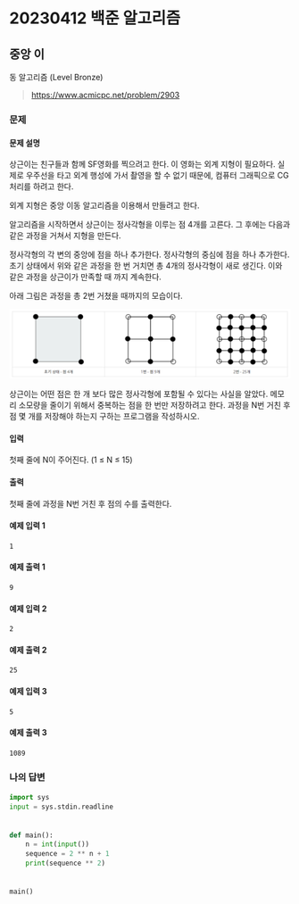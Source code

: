 # 20230412 백준 알고리즘

## 중앙 이
동 알고리즘 (Level Bronze)
> https://www.acmicpc.net/problem/2903

### 문제
#### 문제 설명
상근이는 친구들과 함께 SF영화를 찍으려고 한다. 이 영화는 외계 지형이 필요하다. 실제로 우주선을 타고 외계 행성에 가서 촬영을 할 수 없기 때문에, 컴퓨터 그래픽으로 CG처리를 하려고 한다.

외계 지형은 중앙 이동 알고리즘을 이용해서 만들려고 한다.

알고리즘을 시작하면서 상근이는 정사각형을 이루는 점 4개를 고른다. 그 후에는 다음과 같은 과정을 거쳐서 지형을 만든다.

정사각형의 각 변의 중앙에 점을 하나 추가한다.
정사각형의 중심에 점을 하나 추가한다.
초기 상태에서 위와 같은 과정을 한 번 거치면 총 4개의 정사각형이 새로 생긴다. 이와 같은 과정을 상근이가 만족할 때 까지 계속한다.

아래 그림은 과정을 총 2번 거쳤을 때까지의 모습이다.

![img.png](image%2Fimg.png)

상근이는 어떤 점은 한 개 보다 많은 정사각형에 포함될 수 있다는 사실을 알았다. 메모리 소모량을 줄이기 위해서 중복하는 점을 한 번만 저장하려고 한다. 과정을 N번 거친 후 점 몇 개를 저장해야 하는지 구하는 프로그램을 작성하시오.

#### 입력
첫째 줄에 N이 주어진다. (1 ≤ N ≤ 15)

#### 출력
첫째 줄에 과정을 N번 거친 후 점의 수를 출력한다.

#### 예제 입력 1
```
1
```

#### 예제 출력 1
```
9
```

#### 예제 입력 2
```
2
```

#### 예제 출력 2
```
25
```

#### 예제 입력 3
```
5
```

#### 예제 출력 3
```
1089
```

### 나의 답변
```python
import sys
input = sys.stdin.readline


def main():
    n = int(input())
    sequence = 2 ** n + 1
    print(sequence ** 2)


main()
```